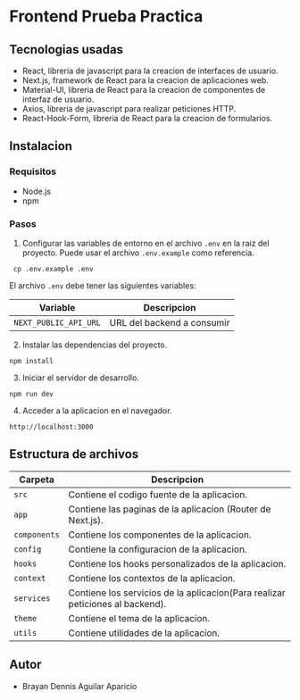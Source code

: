 # Frontend Prueba Practica

## Tecnologias usadas

- React, libreria de javascript para la creacion de interfaces de usuario.
- Next.js, framework de React para la creacion de aplicaciones web.
- Material-UI, libreria de React para la creacion de componentes de interfaz de usuario.
- Axios, libreria de javascript para realizar peticiones HTTP.
- React-Hook-Form, libreria de React para la creacion de formularios.

## Instalacion

### Requisitos

- Node.js
- npm

### Pasos

1. Configurar las variables de entorno en el archivo `.env` en la raiz del proyecto. Puede usar el archivo `.env.example` como referencia.

```
 cp .env.example .env
```

El archivo `.env` debe tener las siguientes variables:

| Variable              | Descripcion                |
| --------------------- | -------------------------- |
| `NEXT_PUBLIC_API_URL` | URL del backend a consumir |

2. Instalar las dependencias del proyecto.

```
npm install
```

3. Iniciar el servidor de desarrollo.

```
npm run dev
```

4. Acceder a la aplicacion en el navegador.

```
http://localhost:3000
```

## Estructura de archivos

| Carpeta      | Descripcion                                                                   |
| ------------ | ----------------------------------------------------------------------------- |
| `src`        | Contiene el codigo fuente de la aplicacion.                                   |
| `app`        | Contiene las paginas de la aplicacion (Router de Next.js).                    |
| `components` | Contiene los componentes de la aplicacion.                                    |
| `config`     | Contiene la configuracion de la aplicacion.                                   |
| `hooks`      | Contiene los hooks personalizados de la aplicacion.                           |
| `context`    | Contiene los contextos de la aplicacion.                                      |
| `services`   | Contiene los servicios de la aplicacion(Para realizar peticiones al backend). |
| `theme`      | Contiene el tema de la aplicacion.                                            |
| `utils`      | Contiene utilidades de la aplicacion.                                         |


## Autor
- Brayan Dennis Aguilar Aparicio